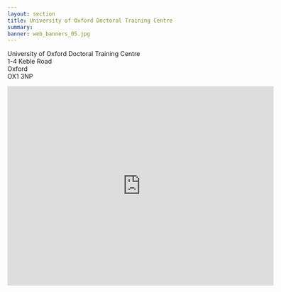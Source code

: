```yaml
---
layout: section
title: University of Oxford Doctoral Training Centre
summary: 
banner: web_banners_05.jpg
---
```






University of Oxford Doctoral Training Centre<br>
1-4 Keble Road<br>
Oxford<br>
OX1 3NP<br>



<iframe src="https://www.google.com/maps/embed?pb=!1m14!1m8!1m3!1d9878.207210553763!2d-1.2589991!3d51.7595188!3m2!1i1024!2i768!4f13.1!3m3!1m2!1s0x4876c7222ec79663%3A0x3ba4780a53a79561!2sDoctoral%20Training%20Center!5e0!3m2!1sen!2suk!4v1688394346485!5m2!1sen!2suk" width="600" height="450" style="border:0;" allowfullscreen="" loading="lazy" referrerpolicy="no-referrer-when-downgrade"></iframe>
	









